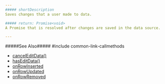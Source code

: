 ```yaml
---
##### shortDescription
Saves changes that a user made to data.

##### return: Promise<void>
A Promise that is resolved after changes are saved in the data source. It is a [native Promise](https://developer.mozilla.org/en-US/docs/Web/JavaScript/Reference/Global_Objects/Promise) or a [jQuery.Promise](https://api.jquery.com/Types/#Promise) when you use jQuery.

---
```

#####See Also#####
#include common-link-callmethods
- [cancelEditData()](/api-reference/10%20UI%20Widgets/GridBase/3%20Methods/cancelEditData().md '{basewidgetpath}/Methods/#cancelEditData')
- [hasEditData()](/api-reference/10%20UI%20Widgets/GridBase/3%20Methods/hasEditData().md '{basewidgetpath}/Methods/#hasEditData')
- [onRowInserted](/api-reference/10%20UI%20Widgets/GridBase/1%20Configuration/onRowInserted.md '{basewidgetpath}/Configuration/#onRowInserted')
- [onRowUpdated](/api-reference/10%20UI%20Widgets/GridBase/1%20Configuration/onRowUpdated.md '{basewidgetpath}/Configuration/#onRowUpdated')
- [onRowRemoved](/api-reference/10%20UI%20Widgets/GridBase/1%20Configuration/onRowRemoved.md '{basewidgetpath}/Configuration/#onRowRemoved')